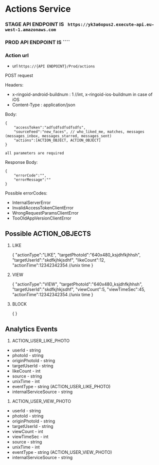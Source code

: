 # Actions Service

### STAGE API ENDPOINT IS `` https://yk3a6opus2.execute-api.eu-west-1.amazonaws.com``
### PROD API ENDPOINT IS ````


### Action url

* url ``https://{API ENDPOINT}/Prod/actions``

POST request

Headers:

* x-ringoid-android-buildnum : 1       //int, x-ringoid-ios-buildnum in case of iOS
* Content-Type : application/json

Body:

    {
        "accessToken":"adfsdfsdfsdfsdfs",
        "sourceFeed":"new_faces", // who_liked_me, matches, messages (messages_inbox, messages_starred, messages_sent)
        "actions":[ACTION_OBJECT, ACTION_OBJECT]
    }
    
    all parameters are required
    
 Response Body:
 
    {
        "errorCode":"",
        "errorMessage":""
    }
    
Possible errorCodes:

* InternalServerError
* InvalidAccessTokenClientError
* WrongRequestParamsClientError
* TooOldAppVersionClientError

## Possible ACTION_OBJECTS

1. LIKE

    {
        "actionType":"LIKE",
        "targetPhotoId":"640x480_ksjdhfkjhhsh",
        "targetUserId":"skdfkjhkjsdhf",
        "likeCount":12,
        "actionTime":12342342354 //unix time
    }

2. VIEW

    {
       "actionType":"VIEW",
       "targetPhotoId":"640x480_ksjdhfkjhhsh",
       "targetUserId":"skdfkjhkjsdhf",
       "viewCount":5,
       "viewTimeSec":45,
       "actionTime":12342342354 //unix time
    }

3. BLOCK

    {
    }

## Analytics Events

1. ACTION_USER_LIKE_PHOTO

* userId - string
* photoId - string
* originPhotoId - string
* targetUserId - string
* likeCount - int
* source - string
* unixTime - int
* eventType - string (ACTION_USER_LIKE_PHOTO)
* internalServiceSource - string

1. ACTION_USER_VIEW_PHOTO

* userId - string
* photoId - string
* originPhotoId - string
* targetUserId - string
* viewCount - int
* viewTimeSec - int
* source - string
* unixTime - int
* eventType - string (ACTION_USER_VIEW_PHOTO)
* internalServiceSource - string
